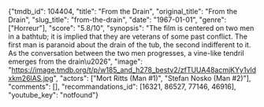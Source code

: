 {"tmdb_id": 104404, "title": "From the Drain", "original_title": "From the Drain", "slug_title": "from-the-drain", "date": "1967-01-01", "genre": ["Horreur"], "score": "5.8/10", "synopsis": "The film is centered on two men in a bathtub; it is implied that they are veterans of some past conflict.  The first man is paranoid about the drain of the tub, the second indifferent to it. As the conversation between the two men progresses, a vine-like tendril emerges from the drain\u2026", "image": "https://image.tmdb.org/t/p/w185_and_h278_bestv2/zfTUUA48acmjKYy1vldxkm26lAS.jpg", "actors": ["Mort Ritts (Man #1)", "Stefan Nosko (Man #2)"], "comments": [], "recommandations_id": [16321, 86527, 77146, 46916], "youtube_key": "notfound"}